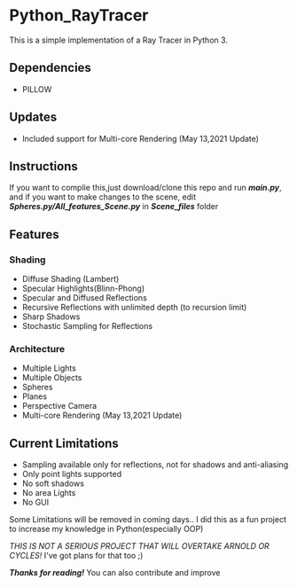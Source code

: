 # Python_RayTracer

This is a simple implementation of a Ray Tracer in Python 3.

## Dependencies
* PILLOW

## Updates
* Included support for Multi-core Rendering (May 13,2021 Update)


## Instructions
If you want to complie this,just download/clone this repo and run ___main.py___, and if you want to make changes to the scene, edit ___Spheres.py/All_features_Scene.py___ in ___Scene_files___ folder

## Features
### Shading
* Diffuse Shading (Lambert)
* Specular Highlights(Blinn-Phong)
* Specular and Diffused Reflections
* Recursive Reflections with unlimited depth (to recursion limit)
* Sharp Shadows
* Stochastic Sampling for Reflections

### Architecture
* Multiple Lights
* Multiple Objects
* Spheres
* Planes
* Perspective Camera
* Multi-core Rendering (May 13,2021 Update)

## Current Limitations
* Sampling available only for reflections, not for shadows and anti-aliasing
* Only point lights supported
* No soft shadows
* No area Lights
* No GUI

Some Limitations will be removed in coming days..
I did this as a fun project to increase my knowledge in Python(especially OOP)

_THIS IS NOT A SERIOUS PROJECT THAT WILL OVERTAKE ARNOLD OR CYCLES!_
I've got plans for that too ;) 

___Thanks for reading!___
You can also contribute and improve
